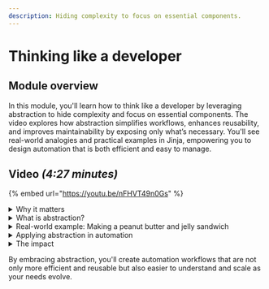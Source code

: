 ```yaml
---
description: Hiding complexity to focus on essential components.
---
```


# Thinking like a developer

## Module overview

In this module, you'll learn how to think like a developer by leveraging abstraction to hide complexity and focus on essential components. The video explores how abstraction simplifies workflows, enhances reusability, and improves maintainability by exposing only what’s necessary. You'll see real-world analogies and practical examples in Jinja, empowering you to design automation that is both efficient and easy to manage.

## Video _(4:27 minutes)_

{% embed url="https://youtu.be/nFHVT49n0Gs" %}

<details>

<summary>Why it matters</summary>

* **Simplifies workflows:** Focus on necessary details while ignoring non-essential complexity.
* **Enhances reusability:** Modular components can be reused across different workflows.
* **Improves maintainability:** Reduces clutter and potential errors in automation.

</details>

<details>

<summary>What is abstraction? </summary>

* Abstraction means focusing on high-level details while hiding unnecessary complexity.
* In automation, it allows you to design workflows efficiently without exposing every underlying step.

</details>

<details>

<summary>Real-world example: Making a peanut butter and jelly sandwich</summary>

* When you say "make a sandwich," you abstract away details like the type of bread or how to spread the peanut butter.
* Similarly, in programming, abstraction simplifies workflow design by hiding intricate details.

</details>

<details>

<summary>Applying abstraction in automation </summary>

* **Inputs and parameters:** Expose only essential variables while managing complexity internally.
* **Modular workflows:** Break down processes into smaller, reusable components.
* **Layering complexity:** Structure processes into manageable pieces that build on each other.

</details>

<details>

<summary>The impact</summary>

* **Cleaner automation:** Reveals only what’s necessary, reducing visual clutter.
* **Greater flexibility:** Modular design adapts to various use cases with ease.
* **Scalability:** Simplified processes are easier to extend and maintain over time.

</details>

By embracing abstraction, you'll create automation workflows that are not only more efficient and reusable but also easier to understand and scale as your needs evolve.
